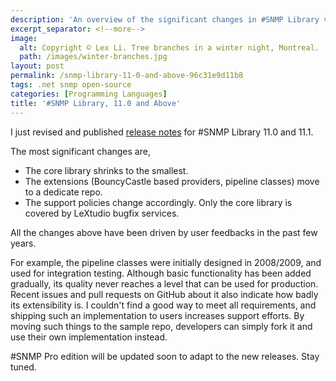 ```yaml
---
description: 'An overview of the significant changes in #SNMP Library version 11.0 and 11.1, including architectural changes and support policy updates.'
excerpt_separator: <!--more-->
image:
  alt: Copyright © Lex Li. Tree branches in a winter night, Montreal.
  path: /images/winter-branches.jpg
layout: post
permalink: /snmp-library-11-0-and-above-96c31e9d11b8
tags: .net snmp open-source
categories: [Programming Languages]
title: '#SNMP Library, 11.0 and Above'
---
```

I just revised and published [release notes](https://github.com/lextudio/sharpsnmplib/releases) for #SNMP Library 11.0 and 11.1.
<!--more-->

The most significant changes are,

* The core library shrinks to the smallest.
* The extensions (BouncyCastle based providers, pipeline classes) move to a dedicate repo.
* The support policies change accordingly. Only the core library is covered by LeXtudio bugfix services.

All the changes above have been driven by user feedbacks in the past few years.

For example, the pipeline classes were initially designed in 2008/2009, and used for integration testing. Although basic functionality has been added gradually, its quality never reaches a level that can be used for production. Recent issues and pull requests on GitHub about it also indicate how badly its extensibility is. I couldn't find a good way to meet all requirements, and shipping such an implementation to users increases support efforts. By moving such things to the sample repo, developers can simply fork it and use their own implementation instead.

#SNMP Pro edition will be updated soon to adapt to the new releases. Stay tuned.
